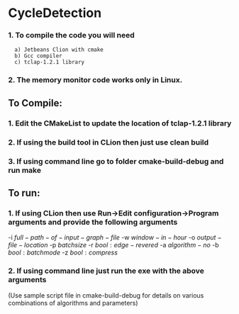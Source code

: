 # CycleDetection

### 1. To compile the code you will need
      a) Jetbeans Clion with cmake
      b) Gcc compiler
      c) tclap-1.2.1 library
### 2. The memory monitor code works only in Linux.


## To Compile:
### 1. Edit the CMakeList to update the location of tclap-1.2.1 library
### 2. If using the build tool in CLion then just use clean build
### 3. If using command line go to folder cmake-build-debug and run make

## To run:
### 1. If using CLion then use Run->Edit configuration->Program arguments and provide the following arguments
-i $full-path-of-input-graph-file$ -w $window-in-hour$ -o $output-file-location$ -p $batch size$ -r $bool:edge-revered$ -a $algorithm-no$ -b $bool:batchmode$ -z $bool:compress$

### 2. If using command line just run the exe with the above arguments
(Use sample script file in cmake-build-debug for details on various combinations of algorithms and parameters)
